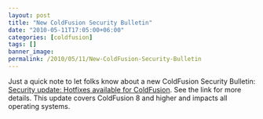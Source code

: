```yaml
---
layout: post
title: "New ColdFusion Security Bulletin"
date: "2010-05-11T17:05:00+06:00"
categories: [coldfusion]
tags: []
banner_image: 
permalink: /2010/05/11/New-ColdFusion-Security-Bulletin
---
```


Just a quick note to let folks know about a new ColdFusion Security Bulletin: <a href="http://www.adobe.com/support/security/bulletins/apsb10-11.html">Security update: Hotfixes available for ColdFusion</a>. See the link for more details. This update covers ColdFusion 8 and higher and impacts all operating systems.